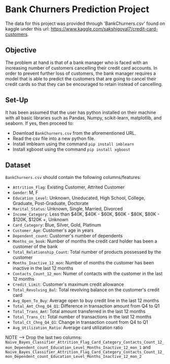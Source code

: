 # Bank Churners Prediction Project
The data for this project was provided through 'BankChurners.csv' found on kaggle under this url: https://www.kaggle.com/sakshigoyal7/credit-card-customers.

## Objective
The problem at hand is that of a bank manager who is faced with an increasing number of customers cancelling their credit card accounts. In order to prevent further loss of customers, the bank manager requires a model that is able to predict the customers that are going to cancel their credit cards so that they can be encouraged to retain instead of cancelling. 

## Set-Up
It has been assumed that the user has python installed on their machine with all basic libraries such as Pandas, Numpy, scikit-learn, matplotlib, and seaborn. If yes, then proceed to:

- Download `BankChurners.csv` from the aforementioned URL.
- Read the csv file into a new python file.
- Install imblearn using the command ```pip install imblearn```
- Install xgboost using the command ```pip install xgboost```

## Dataset
`BankChurners.csv` should contain the following columns/features:

- `Attrition_Flag`: Existing Customer, Attrited Customer
- `Gender`: M, F
- `Education_Level`: Unknown, Uneducated, High School, College, Graduate, Post-Graduate, Doctorate
- `Marital_Status`: Unknown, Single, Married, Divorced
- `Income_Category`: Less than $40K, $40K - $60K, $60K - $80K, $80K - $120K, $120K +, Unknown
- `Card_Category`: Blue, Silver, Gold, Platinum
- `Customer_Age`: Customer's age in years
- `Dependent_count`: Customer's number of dependents
- `Months_on_book`: Number of months the credit card holder has been a customer of the bank
- `Total_Relationship_Count`: Total number of products possessed by the customer
- `Months_Inactive_12_mon`: Number of months the customer has been inactive in the last 12 months
- `Contacts_Count_12_mon`: Numer of contacts with the customer in the last 12 months
- `Credit_Limit`: Customer's maximum credit allowance
- `Total_Revolving_Bal`: Total revolving balance on the customer's credit card
- `Avg_Open_To_Buy`: Average open to buy credit line in the last 12 months
- `Total_Amt_Chng_Q4_Q1`: Difference in transaction amount from Q4 to Q1 
- `Total_Trans_Amt`: Total amount transferred in the last 12 months
- `Total_Trans_Ct`: Total number of transactions in the last 12 months
- `Total_Ct_Chng_Q4_Q1`: Change in transaction count from Q4 to Q1 
- `Avg_Utilization_Ratio`: Average card utilization ratio 

NOTE --> Drop the last two columns: `Naive_Bayes_Classifier_Attrition_Flag_Card_Category_Contacts_Count_12_mon_Dependent_count_Education_Level_Months_Inactive_12_mon_1` and 
`Naive_Bayes_Classifier_Attrition_Flag_Card_Category_Contacts_Count_12_mon_Dependent_count_Education_Level_Months_Inactive_12_mon_2` 



  

